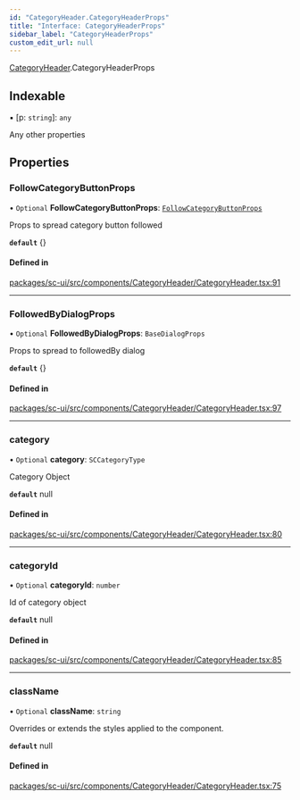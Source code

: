 ```yaml
---
id: "CategoryHeader.CategoryHeaderProps"
title: "Interface: CategoryHeaderProps"
sidebar_label: "CategoryHeaderProps"
custom_edit_url: null
---
```


[CategoryHeader](../modules/CategoryHeader).CategoryHeaderProps

## Indexable

▪ [p: `string`]: `any`

Any other properties

## Properties

### FollowCategoryButtonProps

• `Optional` **FollowCategoryButtonProps**: [`FollowCategoryButtonProps`](FollowCategoryButton.FollowCategoryButtonProps)

Props to spread category button followed

**`default`** {}

#### Defined in

[packages/sc-ui/src/components/CategoryHeader/CategoryHeader.tsx:91](https://github.com/selfcommunity/community-ui/blob/7f26f69/packages/sc-ui/src/components/CategoryHeader/CategoryHeader.tsx#L91)

___

### FollowedByDialogProps

• `Optional` **FollowedByDialogProps**: `BaseDialogProps`

Props to spread to followedBy dialog

**`default`** {}

#### Defined in

[packages/sc-ui/src/components/CategoryHeader/CategoryHeader.tsx:97](https://github.com/selfcommunity/community-ui/blob/7f26f69/packages/sc-ui/src/components/CategoryHeader/CategoryHeader.tsx#L97)

___

### category

• `Optional` **category**: `SCCategoryType`

Category Object

**`default`** null

#### Defined in

[packages/sc-ui/src/components/CategoryHeader/CategoryHeader.tsx:80](https://github.com/selfcommunity/community-ui/blob/7f26f69/packages/sc-ui/src/components/CategoryHeader/CategoryHeader.tsx#L80)

___

### categoryId

• `Optional` **categoryId**: `number`

Id of category object

**`default`** null

#### Defined in

[packages/sc-ui/src/components/CategoryHeader/CategoryHeader.tsx:85](https://github.com/selfcommunity/community-ui/blob/7f26f69/packages/sc-ui/src/components/CategoryHeader/CategoryHeader.tsx#L85)

___

### className

• `Optional` **className**: `string`

Overrides or extends the styles applied to the component.

**`default`** null

#### Defined in

[packages/sc-ui/src/components/CategoryHeader/CategoryHeader.tsx:75](https://github.com/selfcommunity/community-ui/blob/7f26f69/packages/sc-ui/src/components/CategoryHeader/CategoryHeader.tsx#L75)
